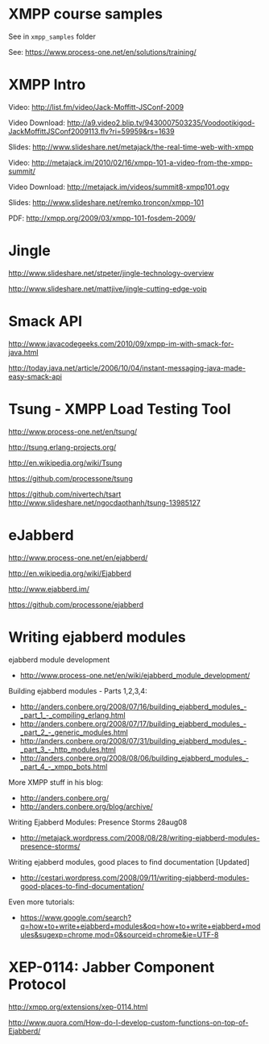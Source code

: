 XMPP course samples
===================

See in `xmpp_samples` folder

See:
https://www.process-one.net/en/solutions/training/


XMPP Intro
==========

Video:
http://list.fm/video/Jack-Moffitt-JSConf-2009

Video Download:
http://a9.video2.blip.tv/9430007503235/Voodootikigod-JackMoffittJSConf2009113.flv?ri=59959&rs=1639

Slides:
http://www.slideshare.net/metajack/the-real-time-web-with-xmpp

Video:
http://metajack.im/2010/02/16/xmpp-101-a-video-from-the-xmpp-summit/

Video Download:
http://metajack.im/videos/summit8-xmpp101.ogv

Slides:
http://www.slideshare.net/remko.troncon/xmpp-101

PDF:
http://xmpp.org/2009/03/xmpp-101-fosdem-2009/



Jingle
======

http://www.slideshare.net/stpeter/jingle-technology-overview

http://www.slideshare.net/mattjive/jingle-cutting-edge-voip



Smack API
=========

http://www.javacodegeeks.com/2010/09/xmpp-im-with-smack-for-java.html

http://today.java.net/article/2006/10/04/instant-messaging-java-made-easy-smack-api


Tsung - XMPP Load Testing Tool
==============================

http://www.process-one.net/en/tsung/

http://tsung.erlang-projects.org/

http://en.wikipedia.org/wiki/Tsung

https://github.com/processone/tsung


https://github.com/nivertech/tsart
http://www.slideshare.net/ngocdaothanh/tsung-13985127


eJabberd
========

http://www.process-one.net/en/ejabberd/

http://en.wikipedia.org/wiki/Ejabberd

http://www.ejabberd.im/

https://github.com/processone/ejabberd


Writing ejabberd modules
========================


ejabberd module development
- http://www.process-one.net/en/wiki/ejabberd_module_development/


Building ejabberd modules - Parts 1,2,3,4:
- http://anders.conbere.org/2008/07/16/building_ejabberd_modules_-_part_1_-_compiling_erlang.html
- http://anders.conbere.org/2008/07/17/building_ejabberd_modules_-_part_2_-_generic_modules.html
- http://anders.conbere.org/2008/07/31/building_ejabberd_modules_-_part_3_-_http_modules.html
- http://anders.conbere.org/2008/08/06/building_ejabberd_modules_-_part_4_-_xmpp_bots.html

More XMPP stuff in his blog:
- http://anders.conbere.org/
- http://anders.conbere.org/blog/archive/


Writing Ejabberd Modules: Presence Storms	 28aug08
- http://metajack.wordpress.com/2008/08/28/writing-ejabberd-modules-presence-storms/

Writing ejabberd modules, good places to find documentation [Updated]
- http://cestari.wordpress.com/2008/09/11/writing-ejabberd-modules-good-places-to-find-documentation/


Even more tutorials:
- https://www.google.com/search?q=how+to+write+ejabberd+modules&oq=how+to+write+ejabberd+modules&sugexp=chrome,mod=0&sourceid=chrome&ie=UTF-8



XEP-0114: Jabber Component Protocol
===================================

http://xmpp.org/extensions/xep-0114.html

http://www.quora.com/How-do-I-develop-custom-functions-on-top-of-Ejabberd/








